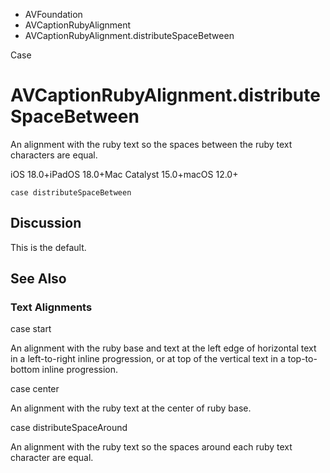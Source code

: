 

- AVFoundation
- AVCaptionRubyAlignment
-  AVCaptionRubyAlignment.distributeSpaceBetween 

Case

# AVCaptionRubyAlignment.distributeSpaceBetween

An alignment with the ruby text so the spaces between the ruby text characters are equal.

iOS 18.0+iPadOS 18.0+Mac Catalyst 15.0+macOS 12.0+

``` source
case distributeSpaceBetween
```

## Discussion

This is the default.

## See Also

### Text Alignments

case start

An alignment with the ruby base and text at the left edge of horizontal text in a left-to-right inline progression, or at top of the vertical text in a top-to-bottom inline progression.

case center

An alignment with the ruby text at the center of ruby base.

case distributeSpaceAround

An alignment with the ruby text so the spaces around each ruby text character are equal.


